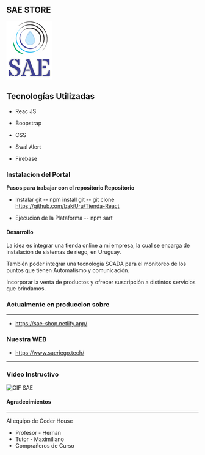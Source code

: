 ## SAE STORE
![Logo SAE](./public/saeLogo.png)


## Tecnologías Utilizadas

- Reac JS

- Boopstrap

- CSS

- Swal Alert

- Firebase


### Instalacion del Portal

**Pasos para trabajar con el repositorio Repositorio**
- Instalar git
-- npm install git
-- git clone https://github.com/bakiUru/Tienda-React

- Ejecucion de la Plataforma
-- npm sart

#### Desarrollo 

La idea es integrar una tienda online a mi empresa,
 la cual se encarga de instalación de sistemas de riego, en Uruguay. 

 También poder integrar una tecnología SCADA para el monitoreo de los puntos que tienen Automatismo y comunicación. 
 
Incorporar la venta de productos y
ofrecer suscripción a distintos servicios que brindamos.

### Actualmente en produccion sobre
---
- https://sae-shop.netlify.app/
### Nuestra WEB

- https://www.saeriego.tech/
---
### Video Instructivo

![GIF SAE](./public/instructivoSAETienda.gif)

#### Agradecimientos
----
Al equipo de Coder House
- Profesor - Hernan
- Tutor - Maximiliano
- Comprañeros de Curso